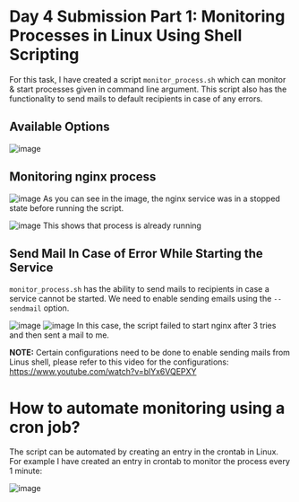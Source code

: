 # Day 4 Submission Part 1: Monitoring Processes in Linux Using Shell Scripting
For this task, I have created a script `monitor_process.sh` which can monitor & start processes given in command line argument. This script also has the functionality to send mails to default recipients in case of any errors.

## Available Options
![image](https://github.com/kunal-gohrani/BashBlaze-7-Days-of-Bash-Scripting-Challenge/assets/47574597/ed1a416a-7855-4bd8-b0ce-29610e11f216)

## Monitoring nginx process
![image](https://github.com/kunal-gohrani/BashBlaze-7-Days-of-Bash-Scripting-Challenge/assets/47574597/5b8937ec-0810-49e3-86bc-347d2991ec05)
As you can see in the image, the nginx service was in a stopped state before running the script.

![image](https://github.com/kunal-gohrani/BashBlaze-7-Days-of-Bash-Scripting-Challenge/assets/47574597/e4400278-a151-4e84-a8eb-35d4177f94e3)
This shows that process is already running

## Send Mail In Case of Error While Starting the Service
`monitor_process.sh` has the ability to send mails to recipients in case a service cannot be started. We need to enable sending emails using the `--sendmail` option.

![image](https://github.com/kunal-gohrani/BashBlaze-7-Days-of-Bash-Scripting-Challenge/assets/47574597/f04910b8-ab78-470c-b4e4-f86440ea6773)
![image](https://github.com/kunal-gohrani/BashBlaze-7-Days-of-Bash-Scripting-Challenge/assets/47574597/55a896e6-f956-44e0-bbe5-c9902c644ee4)
In this case, the script failed to start nginx after 3 tries and then sent a mail to me.

**NOTE:** Certain configurations need to be done to enable sending mails from Linus shell, please refer to this video for the configurations: https://www.youtube.com/watch?v=blYx6VQEPXY 

# How to automate monitoring using a cron job?
The script can be automated by creating an entry in the crontab in Linux. For example I have created an entry in crontab to monitor the process every 1 minute:

![image](https://github.com/kunal-gohrani/BashBlaze-7-Days-of-Bash-Scripting-Challenge/assets/47574597/b95bae84-515e-42c4-81c4-6beea5dd55b1)





